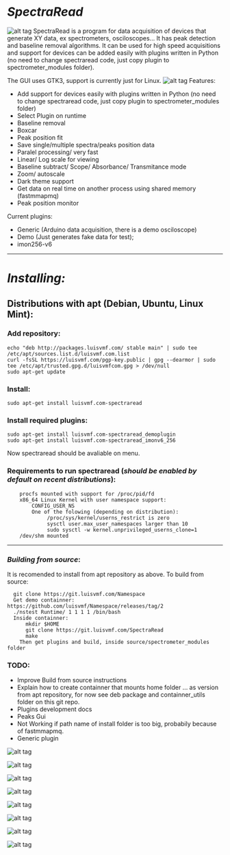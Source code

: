 # ***SpectraRead***
![alt tag](https://img.shields.io/badge/build-pass-green.svg)
SpectraRead is a program for data acquisition of devices that generate XY data, ex spectrometers, osciloscopes... It has peak detection and baseline removal algorithms. It can be used for high speed acquisitions and support for devices can be added easily with plugins written in Python (no need to change spectraread code, just copy plugin to spectrometer_modules folder).

The GUI uses GTK3, support is currently just for Linux.
![alt tag](https://raw.githubusercontent.com/luisvmf/SpectraRead/master/Screenshots/main.png)
Features:
- Add support for devices easily  with plugins written in Python (no need to change spectraread code, just copy plugin to spectrometer_modules folder)
- Select Plugin on runtime
- Baseline removal
- Boxcar
- Peak position fit
- Save single/multiple spectra/peaks position data
- Paralel processing/ very fast
- Linear/ Log scale for viewing
- Baseline subtract/ Scope/ Absorbance/ Transmitance mode
- Zoom/ autoscale
- Dark theme support
- Get data on real time on another process using shared memory (fastmmapmq)
- Peak position monitor

Current plugins:
- Generic (Arduino data acquisition, there is a demo osciloscope)
- Demo (Just generates fake data for test);
- imon256-v6
___
# ***Installing:***

## Distributions with apt (Debian, Ubuntu, Linux Mint):
### Add repository:

	echo "deb http://packages.luisvmf.com/ stable main" | sudo tee /etc/apt/sources.list.d/luisvmf.com.list
	curl -fsSL https://luisvmf.com/pgp-key.public | gpg --dearmor | sudo tee /etc/apt/trusted.gpg.d/luisvmfcom.gpg > /dev/null
	sudo apt-get update
### Install:

	sudo apt-get install luisvmf.com-spectraread 

### Install required plugins:

    sudo apt-get install luisvmf.com-spectraread_demoplugin
    sudo apt-get install luisvmf.com-spectraread_imonv6_256 
Now spectraread should be avaliable on menu.

### Requirements to run spectraread (***should be enabled by default on recent distributions***):

        procfs mounted with support for /proc/pid/fd
        x86_64 Linux Kernel with user namespace support:
            CONFIG_USER_NS
            One of the folowing (depending on distribution):
                 /proc/sys/kernel/userns_restrict is zero
                 sysctl user.max_user_namespaces larger than 10
                 sudo sysctl -w kernel.unprivileged_userns_clone=1
        /dev/shm mounted


___

### ***Building from source***:
It is recomended to install from apt repository as above. To build from source:

      git clone https://git.luisvmf.com/Namespace
      Get demo containner: https://github.com/luisvmf/Namespace/releases/tag/2
      ./nstest Runtime/ 1 1 1 1 /bin/bash
      Inside containner:
          mkdir $HOME
          git clone https://git.luisvmf.com/SpectraRead
          make
        Then get plugins and build, inside source/spectrometer_modules folder

### TODO:
- Improve Build from source instructions
- Explain how to create containner that mounts home folder ... as version from apt repository, for now see deb package and containner_utils folder on this git repo.
- Plugins development docs
- Peaks Gui
- Not Working if path name of install folder is too big, probabily because of fastmmapmq.
- Generic plugin


![alt tag](https://raw.githubusercontent.com/luisvmf/SpectraRead/master/Screenshots/main.png)

![alt tag](https://raw.githubusercontent.com/luisvmf/SpectraRead/master/Screenshots/log-scale.png)

![alt tag](https://raw.githubusercontent.com/luisvmf/SpectraRead/master/Screenshots/help.png)

![alt tag](https://raw.githubusercontent.com/luisvmf/SpectraRead/master/Screenshots/dark-theme.png)

![alt tag](https://raw.githubusercontent.com/luisvmf/SpectraRead/master/Screenshots/peaksgui.png)

![alt tag](https://raw.githubusercontent.com/luisvmf/SpectraRead/master/Screenshots/save1.png)


![alt tag](https://raw.githubusercontent.com/luisvmf/SpectraRead/master/Screenshots/save2.png)


![alt tag](https://raw.githubusercontent.com/luisvmf/SpectraRead/master/Screenshots/save3.png)

